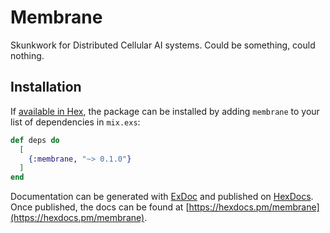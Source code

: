 # Membrane

Skunkwork for Distributed Cellular AI systems. 
Could be something, could nothing.


## Installation

If [available in Hex](https://hex.pm/docs/publish), the package can be installed
by adding `membrane` to your list of dependencies in `mix.exs`:

```elixir
def deps do
  [
    {:membrane, "~> 0.1.0"}
  ]
end
```

Documentation can be generated with [ExDoc](https://github.com/elixir-lang/ex_doc)
and published on [HexDocs](https://hexdocs.pm). Once published, the docs can
be found at [https://hexdocs.pm/membrane](https://hexdocs.pm/membrane).

